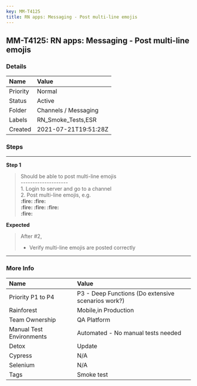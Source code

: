 ```yaml
---
key: MM-T4125
title: RN apps: Messaging - Post multi-line emojis
---
```


## MM-T4125: RN apps: Messaging - Post multi-line emojis

### Details

| Name     | Value                |
| :------- | :------------------- |
| Priority | Normal               |
| Status   | Active               |
| Folder   | Channels / Messaging |
| Labels   | RN_Smoke_Tests,ESR   |
| Created  | 2021-07-21T19:51:28Z |

### Steps

<hr/>

**Step 1**

> <article>Should be able to post multi-line emojis<br />--------------------<br />1. Login to server and go to a channel<br />2. Post multi-line emojis, e.g.<br /><strong>:fire: :fire:<br />:fire: :fire: :fire:<br />:fire:</strong></article>

**Expected**

> <article>After #2,<ul><li>Verify multi-line emojis are posted correctly</li></ul></article>

<hr/>

### More Info

| Name                     | Value                                              |
| :----------------------- | :------------------------------------------------- |
| Priority P1 to P4        | P3 - Deep Functions (Do extensive scenarios work?) |
| Rainforest               | Mobile,in Production                               |
| Team Ownership           | QA Platform                                        |
| Manual Test Environments | Automated - No manual tests needed                 |
| Detox                    | Update                                             |
| Cypress                  | N/A                                                |
| Selenium                 | N/A                                                |
| Tags                     | Smoke test                                         |
